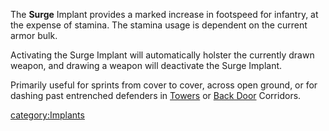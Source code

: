 The **Surge** Implant provides a marked increase in footspeed for
infantry, at the expense of stamina. The stamina usage is dependent on
the current armor bulk.

Activating the Surge Implant will automatically holster the currently
drawn weapon, and drawing a weapon will deactivate the Surge Implant.

Primarily useful for sprints from cover to cover, across open ground, or
for dashing past entrenched defenders in [Towers](../locations/Towers.md) or
[Back Door](../locations/Back_Door.md) Corridors.

[category:Implants](category:Implants.md)
